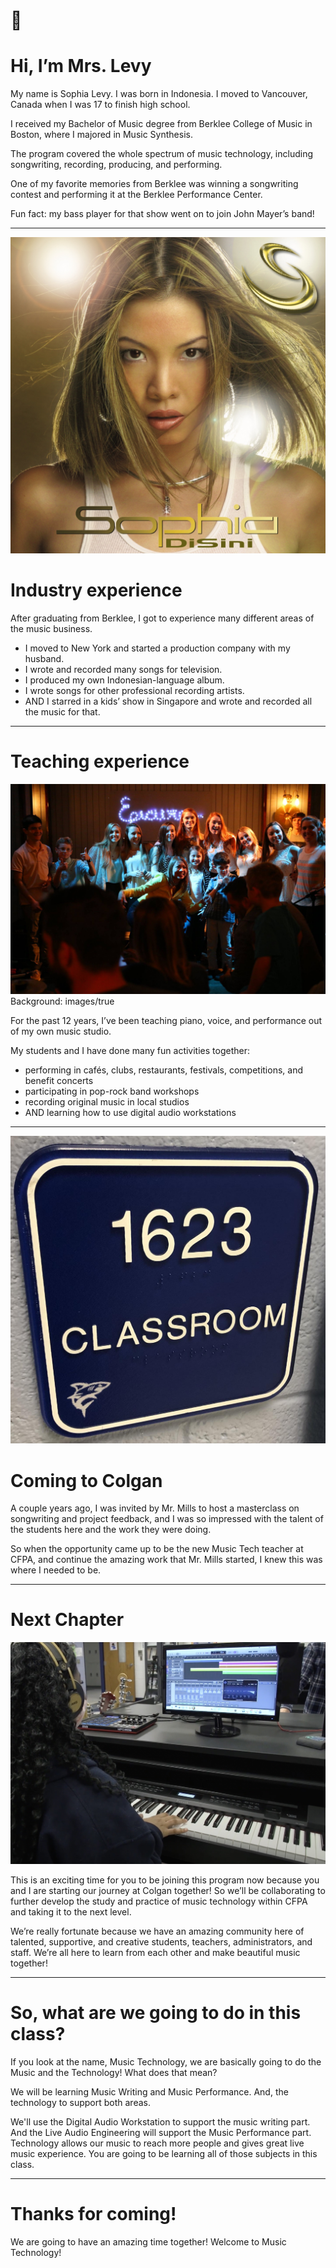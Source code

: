 # 👋
# Hi, I’m Mrs. Levy

My name is Sophia Levy. I was born in Indonesia. I moved to Vancouver, Canada when I was 17 to finish high school.

I received my Bachelor of Music degree from Berklee College of Music in Boston, where I majored in Music Synthesis.

The program covered the whole spectrum of music technology, including songwriting, recording, producing, and performing.

One of my favorite memories from Berklee was winning a songwriting contest and performing it at the Berklee Performance Center.

Fun fact: my bass player for that show went on to join John Mayer’s band!

---
![](images/DiSiniCD.jpg)


# Industry experience

After graduating from Berklee, I got to experience many different areas of the music business.

- I moved to New York and started a production company with my husband.
- I wrote and recorded many songs for television.
- I produced my own Indonesian-language album.
- I wrote songs for other professional recording artists.
- AND I starred in a kids’ show in Singapore and wrote and recorded all the music for that.

---
# Teaching experience

![](images/epicure-group-photo.jpg)
Background: images/true

For the past 12 years, I’ve been teaching piano, voice, and performance out of my own music studio. 

My students and I have done many fun activities together:
- performing in cafés, clubs, restaurants, festivals, competitions, and benefit concerts
- participating in pop-rock band workshops
- recording original music in local studios
- AND learning how to use digital audio workstations

---

![](images/classroom-1623.jpg)


# Coming to Colgan
A couple years ago, I was invited by Mr. Mills to host a masterclass on songwriting and project feedback, and I was so impressed with the talent of the students here and the work they were doing.

So when the opportunity came up to be the new Music Tech teacher at CFPA, and continue the amazing work that Mr. Mills started, I knew this was where I needed to be.

---
# Next Chapter


![](images/student-at-keyboard.jpg)


This is an exciting time for you to be joining this program now because you and I are starting our journey at Colgan together! So we’ll be collaborating to further develop the study and practice of music technology within CFPA and taking it to the next level.

We’re really fortunate because we have an amazing community here of talented, supportive, and creative students, teachers, administrators, and staff. We’re all here to learn from each other and make beautiful music together!

---
# So, what are we going to do in this class? 

If you look at the name, Music Technology, we are basically going to do the Music and the Technology! What does that mean?

We will be learning Music Writing and Music Performance. And, the technology to support both areas. 

We'll use the Digital Audio Workstation to support the music writing part. And the Live Audio Engineering will support the Music Performance part. Technology allows our music to reach more people and gives great live music experience. You are going to be learning all of those subjects in this class. 

---
# Thanks for coming!

We are going to have an amazing time together! Welcome to Music Technology!
